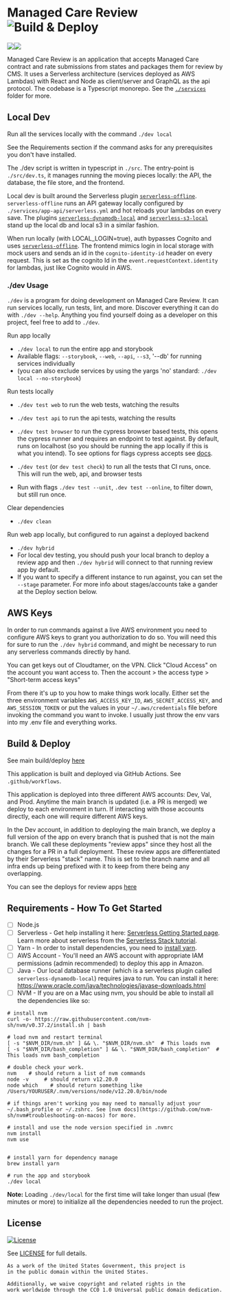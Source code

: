 # Managed Care Review ![Build & Deploy](https://github.com/CMSgov/managed-care-review/actions/workflows/promote.yml/badge.svg?branch=main)

<a href="https://codeclimate.com/repos/6041539f31779a5f8d00e7e6/maintainability"><img src="https://api.codeclimate.com/v1/badges/397709446d5aca86032d/maintainability" /></a><a href="https://codeclimate.com/repos/6041539f31779a5f8d00e7e6/test_coverage"><img src="https://api.codeclimate.com/v1/badges/397709446d5aca86032d/test_coverage" /></a>

Managed Care Review is an application that accepts Managed Care contract and rate submissions from states and packages them for review by CMS. It uses a Serverless architecture (services deployed as AWS Lambdas) with React and Node as client/server and GraphQL as the api protocol. The codebase is a Typescript monorepo. See the [`./services`](./services) folder for more.

## Local Dev

Run all the services locally with the command `./dev local`

See the Requirements section if the command asks for any prerequisites you don't have installed.

The ./dev script is written in typescript in `./src`. The entry-point is `./src/dev.ts`, it manages running the moving pieces locally: the API, the database, the file store, and the frontend.

Local dev is built around the Serverless plugin [`serverless-offline`](https://github.com/dherault/serverless-offline). `serverless-offline` runs an API gateway locally configured by `./services/app-api/serverless.yml` and hot reloads your lambdas on every save. The plugins [`serverless-dynamodb-local`](https://github.com/99x/serverless-dynamodb-local) and [`serverless-s3-local`](https://github.com/ar90n/serverless-s3-local) stand up the local db and local s3 in a similar fashion.

When run locally (with LOCAL_LOGIN=true), auth bypasses Cognito and uses [`serverless-offline`](https://github.com/dherault/serverless-offline). The frontend mimics login in local storage with mock users and sends an id in the `cognito-identity-id` header on every request. This is set as the cognito Id in the `event.requestContext.identity` for lambdas, just like Cognito would in AWS.

### ./dev Usage

`./dev` is a program for doing development on Managed Care Review. It can run services locally, run tests, lint, and more. Discover everything it can do with `./dev --help`. Anything you find yourself doing as a developer on this project, feel free to add to `./dev`.

Run app locally

-   `./dev local` to run the entire app and storybook
-   Available flags: `--storybook`, `--web`, `--api`, `--s3`, '--db' for running services individually
-   (you can also exclude services by using the yargs 'no' standard: `./dev local --no-storybook`)

Run tests locally

-   `./dev test web` to run the web tests, watching the results
-   `./dev test api` to run the api tests, watching the results
-   `./dev test browser` to run the cypress browser based tests, this opens the cypress runner and requires an endpoint  to test against. By default, runs on localhost (so you should be running the app locally if this is what you intend).  To see options for flags cypress accepts see [docs](https://docs.cypress.io/guides/guides/command-line#Commands).

-   `./dev test` (or `dev test check`) to run all the tests that CI runs, once. This will run the web, api, and browser tests
-   Run with flags `./dev test --unit`, `.dev test --online`, to filter down, but still run once.

Clear dependencies

-   `./dev clean`

Run web app locally, but configured to run against a deployed backend

-   `./dev hybrid`
-   For local dev testing, you should push your local branch to deploy a review app and then `./dev hybrid` will connect to that running review app by default.
-   If you want to specify a different instance to run against, you can set the `--stage` parameter. For more info about stages/accounts take a gander at the Deploy section below.

## AWS Keys

In order to run commands against a live AWS environment you need to configure AWS keys to grant you authorization to do so. You will need this for sure to run the `./dev hybrid` command, and might be necessary to run any serverless commands directly by hand.

You can get keys out of Cloudtamer, on the VPN. Click "Cloud Access" on the account you want access to. Then the account > the access type > "Short-term access keys"

From there it's up to you how to make things work locally. Either set the three environment variables `AWS_ACCESS_KEY_ID`, `AWS_SECRET_ACCESS_KEY`, and `AWS_SESSION_TOKEN` or put the values in your `~/.aws/credentials` file before invoking the command you want to invoke. I usually just throw the env vars into my .env file and everything works.

## Build & Deploy

See main build/deploy [here](https://github.com/CMSgov/managed-care-review/actions/workflows/promote.yml?query=branch%3Amain)

This application is built and deployed via GitHub Actions. See `.github/workflows`.

This application is deployed into three different AWS accounts: Dev, Val, and Prod. Anytime the main branch is updated (i.e. a PR is merged) we deploy to each environment in turn. If interacting with those accounts directly, each one will require different AWS keys.

In the Dev account, in addition to deploying the main branch, we deploy a full version of the app on every branch that is pushed that is not the main branch. We call these deployments "review apps" since they host all the changes for a PR in a full deployment. These review apps are differentiated by their Serverless "stack" name. This is set to the branch name and all infra ends up being prefixed with it to keep from there being any overlapping.

You can see the deploys for review apps [here](https://github.com/CMSgov/managed-care-review/actions/workflows/deploy.yml)

## Requirements - How To Get Started

- [ ] Node.js
- [ ] Serverless - Get help installing it here: [Serverless Getting Started page](https://www.serverless.com/framework/docs/providers/aws/guide/installation/). Learn more about serverless from the [Serverless Stack tutorial](https://serverless-stack.com/).
- [ ] Yarn - In order to install dependencies, you need to [install yarn](https://classic.yarnpkg.com/en/docs/install/).
- [ ] AWS Account - You'll need an AWS account with appropriate IAM permissions (admin recommended) to deploy this app in Amazon.
- [ ] Java - Our local database runner (which is a serverless plugin called `serverless-dynamodb-local`) requires java to run. You can install it here: https://www.oracle.com/java/technologies/javase-downloads.html
- [ ] NVM - If you are on a Mac using nvm, you should be able to install all the dependencies like so:

```
# install nvm
curl -o- https://raw.githubusercontent.com/nvm-sh/nvm/v0.37.2/install.sh | bash

# load nvm and restart terminal
[ -s "$NVM_DIR/nvm.sh" ] && \. "$NVM_DIR/nvm.sh"  # This loads nvm
[ -s "$NVM_DIR/bash_completion" ] && \. "$NVM_DIR/bash_completion"  # This loads nvm bash_completion

# double check your work.
nvm    # should return a list of nvm commands
node -v     # should return v12.20.0
node which    # should return something like /Users/YOURUSER/.nvm/versions/node/v12.20.0/bin/node

# if things aren't working you may need to manually adjust your ~/.bash_profile or ~/.zshrc. See [nvm docs](https://github.com/nvm-sh/nvm#troubleshooting-on-macos) for more.

# install and use the node version specified in .nvmrc
nvm install
nvm use


# install yarn for dependency manage
brew install yarn

# run the app and storybook
./dev local
```

**Note:** Loading `./dev/local` for the first time will take longer than usual (few minutes or more) to initialize all the dependencies needed to run the project.

## License

[![License](https://img.shields.io/badge/License-CC0--1.0--Universal-blue.svg)](https://creativecommons.org/publicdomain/zero/1.0/legalcode)

See [LICENSE](LICENSE.md) for full details.

```text
As a work of the United States Government, this project is
in the public domain within the United States.

Additionally, we waive copyright and related rights in the
work worldwide through the CC0 1.0 Universal public domain dedication.
```
